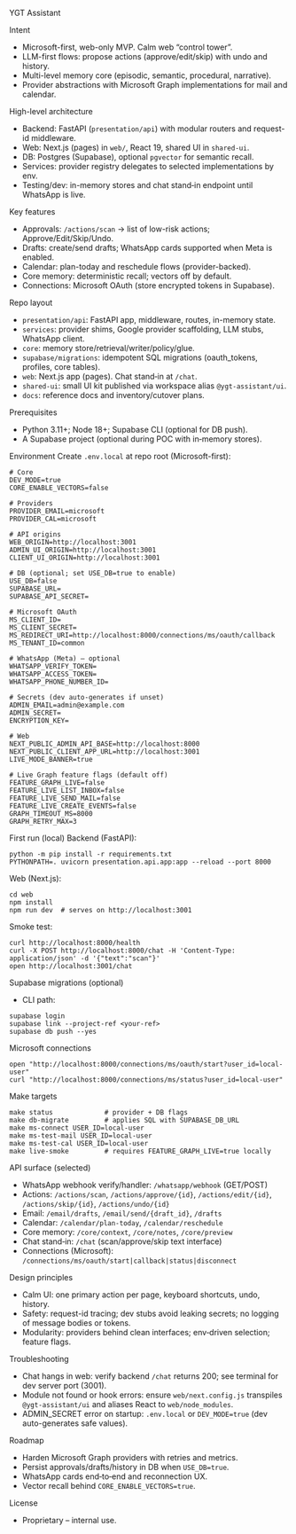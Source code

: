 YGT Assistant

Intent

- Microsoft-first, web-only MVP. Calm web “control tower”.
- LLM-first flows: propose actions (approve/edit/skip) with undo and history.
- Multi-level memory core (episodic, semantic, procedural, narrative).
- Provider abstractions with Microsoft Graph implementations for mail and calendar.

High-level architecture

- Backend: FastAPI (`presentation/api`) with modular routers and request-id middleware.
- Web: Next.js (pages) in `web/`, React 19, shared UI in `shared-ui`.
- DB: Postgres (Supabase), optional `pgvector` for semantic recall.
- Services: provider registry delegates to selected implementations by env.
- Testing/dev: in-memory stores and chat stand‑in endpoint until WhatsApp is live.

Key features

- Approvals: `/actions/scan` → list of low-risk actions; Approve/Edit/Skip/Undo.
- Drafts: create/send drafts; WhatsApp cards supported when Meta is enabled.
- Calendar: plan-today and reschedule flows (provider-backed).
- Core memory: deterministic recall; vectors off by default.
- Connections: Microsoft OAuth (store encrypted tokens in Supabase).

Repo layout

- `presentation/api`: FastAPI app, middleware, routes, in-memory state.
- `services`: provider shims, Google provider scaffolding, LLM stubs, WhatsApp client.
- `core`: memory store/retrieval/writer/policy/glue.
- `supabase/migrations`: idempotent SQL migrations (oauth_tokens, profiles, core tables).
- `web`: Next.js app (pages). Chat stand‑in at `/chat`.
- `shared-ui`: small UI kit published via workspace alias `@ygt-assistant/ui`.
- `docs`: reference docs and inventory/cutover plans.

Prerequisites

- Python 3.11+; Node 18+; Supabase CLI (optional for DB push).
- A Supabase project (optional during POC with in‑memory stores).

Environment
Create `.env.local` at repo root (Microsoft-first):

```
# Core
DEV_MODE=true
CORE_ENABLE_VECTORS=false

# Providers
PROVIDER_EMAIL=microsoft
PROVIDER_CAL=microsoft

# API origins
WEB_ORIGIN=http://localhost:3001
ADMIN_UI_ORIGIN=http://localhost:3001
CLIENT_UI_ORIGIN=http://localhost:3001

# DB (optional; set USE_DB=true to enable)
USE_DB=false
SUPABASE_URL=
SUPABASE_API_SECRET=

# Microsoft OAuth
MS_CLIENT_ID=
MS_CLIENT_SECRET=
MS_REDIRECT_URI=http://localhost:8000/connections/ms/oauth/callback
MS_TENANT_ID=common

# WhatsApp (Meta) — optional
WHATSAPP_VERIFY_TOKEN=
WHATSAPP_ACCESS_TOKEN=
WHATSAPP_PHONE_NUMBER_ID=

# Secrets (dev auto-generates if unset)
ADMIN_EMAIL=admin@example.com
ADMIN_SECRET=
ENCRYPTION_KEY=

# Web
NEXT_PUBLIC_ADMIN_API_BASE=http://localhost:8000
NEXT_PUBLIC_CLIENT_APP_URL=http://localhost:3001
LIVE_MODE_BANNER=true

# Live Graph feature flags (default off)
FEATURE_GRAPH_LIVE=false
FEATURE_LIVE_LIST_INBOX=false
FEATURE_LIVE_SEND_MAIL=false
FEATURE_LIVE_CREATE_EVENTS=false
GRAPH_TIMEOUT_MS=8000
GRAPH_RETRY_MAX=3
```

First run (local)
Backend (FastAPI):

```
python -m pip install -r requirements.txt
PYTHONPATH=. uvicorn presentation.api.app:app --reload --port 8000
```

Web (Next.js):

```
cd web
npm install
npm run dev  # serves on http://localhost:3001
```

Smoke test:

```
curl http://localhost:8000/health
curl -X POST http://localhost:8000/chat -H 'Content-Type: application/json' -d '{"text":"scan"}'
open http://localhost:3001/chat
```

Supabase migrations (optional)

- CLI path:

```
supabase login
supabase link --project-ref <your-ref>
supabase db push --yes
```

Microsoft connections

```
open "http://localhost:8000/connections/ms/oauth/start?user_id=local-user"
curl "http://localhost:8000/connections/ms/status?user_id=local-user"
```

Make targets

```
make status             # provider + DB flags
make db-migrate         # applies SQL with SUPABASE_DB_URL
make ms-connect USER_ID=local-user
make ms-test-mail USER_ID=local-user
make ms-test-cal USER_ID=local-user
make live-smoke         # requires FEATURE_GRAPH_LIVE=true locally
```

API surface (selected)

- WhatsApp webhook verify/handler: `/whatsapp/webhook` (GET/POST)
- Actions: `/actions/scan`, `/actions/approve/{id}`, `/actions/edit/{id}`, `/actions/skip/{id}`, `/actions/undo/{id}`
- Email: `/email/drafts`, `/email/send/{draft_id}`, `/drafts`
- Calendar: `/calendar/plan-today`, `/calendar/reschedule`
- Core memory: `/core/context`, `/core/notes`, `/core/preview`
- Chat stand‑in: `/chat` (scan/approve/skip text interface)
- Connections (Microsoft): `/connections/ms/oauth/start|callback|status|disconnect`

Design principles

- Calm UI: one primary action per page, keyboard shortcuts, undo, history.
- Safety: request-id tracing; dev stubs avoid leaking secrets; no logging of message bodies or tokens.
- Modularity: providers behind clean interfaces; env‑driven selection; feature flags.

Troubleshooting

- Chat hangs in web: verify backend `/chat` returns 200; see terminal for dev server port (3001).
- Module not found or hook errors: ensure `web/next.config.js` transpiles `@ygt-assistant/ui` and aliases React to `web/node_modules`.
- ADMIN_SECRET error on startup: `.env.local` or `DEV_MODE=true` (dev auto-generates safe values).

Roadmap

- Harden Microsoft Graph providers with retries and metrics.
- Persist approvals/drafts/history in DB when `USE_DB=true`.
- WhatsApp cards end‑to‑end and reconnection UX.
- Vector recall behind `CORE_ENABLE_VECTORS=true`.

License

- Proprietary – internal use.
